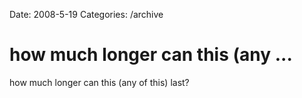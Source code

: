 Date: 2008-5-19
Categories: /archive

# how much longer can this (any ...

how much longer can this (any of this) last?
